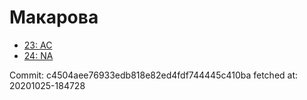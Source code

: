 # Макарова
- [23: AC](23.md)
- [24: NA](24.md)

Commit: c4504aee76933edb818e82ed4fdf744445c410ba
 fetched at: 20201025-184728
